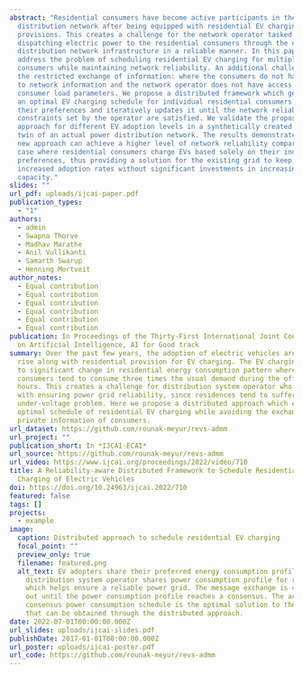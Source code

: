 ```yaml
---
abstract: "Residential consumers have become active participants in the power
  distribution network after being equipped with residential EV charging
  provisions. This creates a challenge for the network operator tasked with
  dispatching electric power to the residential consumers through the existing
  distribution network infrastructure in a reliable manner. In this paper, we
  address the problem of scheduling residential EV charging for multiple
  consumers while maintaining network reliability. An additional challenge is
  the restricted exchange of information: where the consumers do not have access
  to network information and the network operator does not have access to
  consumer load parameters. We propose a distributed framework which generates
  an optimal EV charging schedule for individual residential consumers based on
  their preferences and iteratively updates it until the network reliability
  constraints set by the operator are satisfied. We validate the proposed
  approach for different EV adoption levels in a synthetically created digital
  twin of an actual power distribution network. The results demonstrate that the
  new approach can achieve a higher level of network reliability compared to the
  case where residential consumers charge EVs based solely on their individual
  preferences, thus providing a solution for the existing grid to keep up with
  increased adoption rates without significant investments in increasing grid
  capacity."
slides: ""
url_pdf: uploads/ijcai-paper.pdf
publication_types:
  - "1"
authors:
  - admin
  - Swapna Thorve
  - Madhav Marathe
  - Anil Vullikanti
  - Samarth Swarup
  - Henning Mortveit
author_notes:
  - Equal contribution
  - Equal contribution
  - Equal contribution
  - Equal contribution
  - Equal contribution
  - Equal contribution
publication: In Proceedings of the Thirty-First International Joint Conference
  on Artificial Intelligence, AI for Good track
summary: Over the past few years, the adoption of electric vehicles are on the
  rise along with residential provision for EV charging. The EV charging leads
  to significant change in residential energy consumption pattern where average
  consumers tend to consume three times the usual demand during the off-peak
  hours. This creates a challenge for distribution system operator who is tasked
  with ensuring power grid reliability, since residences tend to suffer from
  under-voltage problem. Here we propose a distributed approach which evaluates
  optimal schedule of residential EV charging while avoiding the exchange of
  private information of consumers.
url_dataset: https://github.com/rounak-meyur/revs-admm
url_project: ""
publication_short: In *IJCAI-ECAI*
url_source: https://github.com/rounak-meyur/revs-admm
url_video: https://www.ijcai.org/proceedings/2022/video/710
title: A Reliability-aware Distributed Framework to Schedule Residential
  Charging of Electric Vehicles
doi: https://doi.org/10.24963/ijcai.2022/710
featured: false
tags: []
projects:
  - example
image:
  caption: Distributed approach to schedule residential EV charging
  focal_point: ""
  preview_only: true
  filename: featured.png
  alt_text: EV adopters share their preferred energy consumption profile and
    distribution system operator shares power consumption profile for residences
    which helps ensure a reliable power grid. The message exchange is carried
    out until the power consumption profile reaches a consensus. The achieved
    consensus power consumption schedule is the optimal solution to the problem
    that can be obtained through the distributed approach.
date: 2022-07-01T00:00:00.000Z
url_slides: uploads/ijcai-slides.pdf
publishDate: 2017-01-01T00:00:00.000Z
url_poster: uploads/ijcai-poster.pdf
url_code: https://github.com/rounak-meyur/revs-admm
---
```

